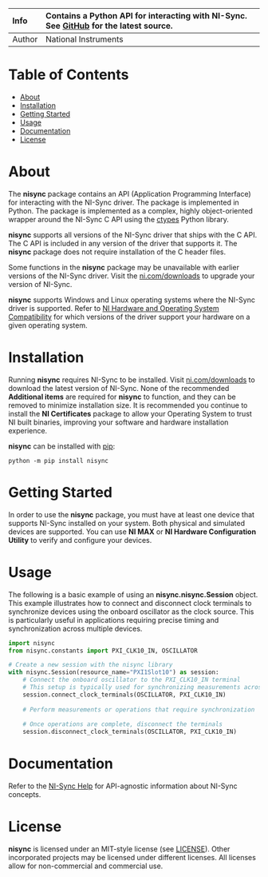 | Info      | Contains a Python API for interacting with NI-Sync. See [GitHub](https://github.com/ni/nisync-python/) for the latest source. | 
| :-------- | :---------------------| 
| Author    | National Instruments  | 

# Table of Contents
- [About](#about)
- [Installation](#installation)
- [Getting Started](#getting-started)
- [Usage](#usage)
- [Documentation](#documentation)
- [License](#license)

# About

The **nisync** package contains an API (Application Programming Interface)
for interacting with the NI-Sync driver. The package is implemented in Python.
The package is implemented as a complex,
highly object-oriented wrapper around the NI-Sync C API using the
[ctypes](https://docs.python.org/2/library/ctypes.html) Python library.

**nisync** supports all versions of the NI-Sync driver that ships with the C
API. The C API is included in any version of the driver that supports it. The
**nisync** package does not require installation of the C header files.

Some functions in the **nisync** package may be unavailable with earlier
versions of the NI-Sync driver. Visit the
[ni.com/downloads](http://www.ni.com/downloads/) to upgrade your version of
NI-Sync.

**nisync** supports Windows and Linux operating systems where the NI-Sync
driver is supported. Refer to
[NI Hardware and Operating System Compatibility](https://www.ni.com/r/hw-support)
for which versions of the driver support your hardware on a given operating
system.

# Installation

Running **nisync** requires NI-Sync to be installed. Visit
[ni.com/downloads](http://www.ni.com/downloads/) to download the latest
version of NI-Sync. None of the recommended **Additional items** are required
for **nisync** to function, and they can be removed to minimize installation
size. It is recommended you continue to install the **NI Certificates** package
to allow your Operating System to trust NI built binaries, improving your
software and hardware installation experience.

**nisync** can be installed with [pip](http://pypi.python.org/pypi/pip>):

```shell
python -m pip install nisync
```

# Getting Started
In order to use the **nisync** package, you must have at least one device that supports NI-Sync 
installed on your system. Both physical and simulated devices are supported.
You can use **NI MAX** or **NI Hardware Configuration Utility** to verify and configure your devices.

# Usage
The following is a basic example of using an **nisync.nisync.Session** object. This example illustrates how to connect and disconnect clock terminals to synchronize devices using the onboard oscillator as the clock source. This is particularly useful in applications requiring precise timing and synchronization across multiple devices.

```python
import nisync
from nisync.constants import PXI_CLK10_IN, OSCILLATOR

# Create a new session with the nisync library
with nisync.Session(resource_name="PXI1Slot10") as session:
    # Connect the onboard oscillator to the PXI_CLK10_IN terminal
    # This setup is typically used for synchronizing measurements across devices
    session.connect_clock_terminals(OSCILLATOR, PXI_CLK10_IN)
    
    # Perform measurements or operations that require synchronization
    
    # Once operations are complete, disconnect the terminals
    session.disconnect_clock_terminals(OSCILLATOR, PXI_CLK10_IN)
```


# Documentation

Refer to the [NI-Sync Help](https://www.ni.com/docs/en-US/bundle/ni-sync/page/user-manual-welcome.html)
for API-agnostic information about NI-Sync concepts.

# License

**nisync** is licensed under an MIT-style license (see
[LICENSE](https://github.com/ni/nisync-python/blob/main/LICENSE)).
Other incorporated projects may be licensed under different licenses. All
licenses allow for non-commercial and commercial use.
